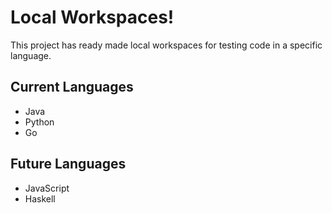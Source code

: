 # Local Workspaces!

This project has ready made local workspaces for testing code in a specific language.

## Current Languages
- Java
- Python
- Go

## Future Languages
- JavaScript
- Haskell